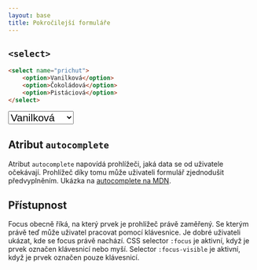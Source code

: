 ```yaml
---
layout: base
title: Pokročilejší formuláře
---
```


## `<select>`

```html
<select name="prichut">
	<option>Vanilková</option>
	<option>Čokoládová</option>
	<option>Pistáciová</option>
</select>
```

<select style="font-size: 1.5em;">
	<option>Vanilková</option>
	<option>Čokoládová</option>
	<option>Pistáciová</option>
</select>

## Atribut `autocomplete`

Atribut `autocomplete` napovídá prohlížeči, jaká data se od uživatele očekávají. Prohlížeč díky tomu může uživateli formulář zjednodušit předvyplněním. Ukázka na [autocomplete na MDN](https://developer.mozilla.org/en-US/docs/Web/HTML/Attributes/autocomplete).

## Přístupnost

Focus obecně říká, na který prvek je prohlížeč právě zaměřený. Se kterým právě teď může uživatel pracovat pomocí klávesnice. Je dobré uživateli ukázat, kde se focus právě nachází. CSS selector `:focus` je aktivní, když je prvek označen klávesnicí nebo myší. Selector `:focus-visible` je aktivní, když je prvek označen pouze klávesnicí.
